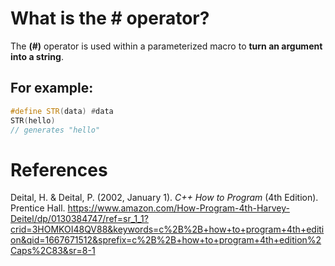 # What is the # operator? 

The **(#)** operator is used within a parameterized macro to **turn an argument into a string**. 

## For example: 
```cpp 
#define STR(data) #data 
STR(hello) 
// generates "hello"
```




# References 
Deital, H. & Deital, P. (2002, January 1). *C++ How to Program* (4th Edition). Prentice Hall. <https://www.amazon.com/How-Program-4th-Harvey-Deitel/dp/0130384747/ref=sr_1_1?crid=3HOMKOI48QV88&keywords=c%2B%2B+how+to+program+4th+edition&qid=1667671512&sprefix=c%2B%2B+how+to+program+4th+edition%2Caps%2C83&sr=8-1>   
